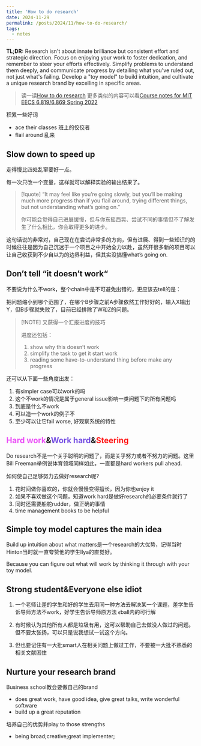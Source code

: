 ```yaml
---
title: 'How to do research'
date: 2024-11-29
permalink: /posts/2024/11/how-to-do-research/
tags:
  - notes
---
```


**TL;DR:** Research isn't about innate brilliance but consistent effort and strategic direction. Focus on enjoying your work to foster dedication, and remember to steer your efforts effectively. Simplify problems to understand them deeply, and communicate progress by detailing what you've ruled out, not just what's failing. Develop a "toy model" to build intuition, and cultivate a unique research brand by excelling in specific areas.

<!--more-->

> 读一读[How to do research](https://people.csail.mit.edu/billf/publications/How_To_Do_Research.pdf) 更多类似的内容可以看[Course notes for MIT EECS 6.819/6.869 Spring 2022](http://6.8300.csail.mit.edu/sp22/lectures/L23/ch414243.pdf)

积累一些好词

- ace their classes 班上的佼佼者
- flail around 乱来

## Slow down to speed up

走得慢比四处乱窜要好一点。

每一次只改一个变量，这样就可以解释实验的输出结果了。

> [!quote] “It may feel like you’re going slowly, but you’ll be making much more progress than if you flail around, trying different things, but not understanding what’s going on.”
>
> 你可能会觉得自己进展缓慢，但与你东摇西晃、尝试不同的事情但不了解发生了什么相比，你会取得更多的进步。

这句话说的非常对，自己现在在尝试非常多的方向，但有进展、得到一些知识的的时候往往是因为自己沉迷于一个项目之中开始全力以赴，虽然开很多新的项目可以让自己收获到不少自以为的边界利益，但其实没搞懂what’s going on.

## Don’t tell “it doesn’t work“

不要说为什么不work，整个chain中是不可避免出错的，更应该去tell的是：

把问题缩小到哪个范围了，在哪个B步骤之前A步骤依然工作好好的，输入X输出Y，但B步骤就失败了，目前已经排除了W和Z的问题。

> [!NOTE] 又获得一个汇报进度的技巧
>
> 进度还包括：
>
> 1. show why this doesn’t work
> 2. simplify the task to get it start work
> 3. reading some have-to-understand thing before make any progress

还可以从下面一些角度出发：

1. 有simpler case可以work的吗
2. 这个不work的情况是属于general issue影响一类问题下的所有问题吗
3. 到底是什么不work
4. 可以造一个work的例子不
5. 至少可以让它fail worse, 好观察系统的特性

## <span style="color: rgb(235, 82, 247)">Hard work</span>&<span style="color: rgb(121, 83, 227)">Work hard</span>&<span style="color: rgb(255, 32, 32)">Steering</span>

Do research不是一个关乎聪明的问题了，而是关乎努力或者不努力的问题。这里Bill Freeman举例说体育领域同样如此，一直都是hard workers pull ahead.

如何使自己足够努力去做好research呢?

1. 花时间做你喜欢的，你就会慢慢变得擅长，因为你也enjoy it
2. 如果不喜欢做这个问题，知道work hard是做好research的必要条件就行了
3. 同时还需要船舵rudder，做正确的事情
4. time management books to be helpful

## Simple toy model captures the main idea

Build up intuition about what matters是一个research的大优势，记得当时Hinton当时就一直夸赞他的学生Ilya的直觉好。

Because you can figure out what will work by thinking it through with your toy model.

## Strong student\&Everyone else idiot

1. 一个老师让差的学生和好的学生去用同一种方法去解决某一个课题，差学生告诉导师方法不work，好学生告诉导师原方法 $\epsilon$ball内的可行解

2. 有时候认为其他所有人都是垃圾有用，这可以帮助自己去做没人做过的问题。但不要太张扬，可以只是说我想试一试这个方向。

3. 但也要记住有一大批smart人在相关问题上做过工作，不要被一大批不熟悉的相关文献困住

## Nurture your research brand

Business school教会要做自己的brand

- does great work, have good idea, give great talks, write wonderful software
- build up a great reputation

培养自己的优势并play to those strengths

- being broad;creative;great implementer;
